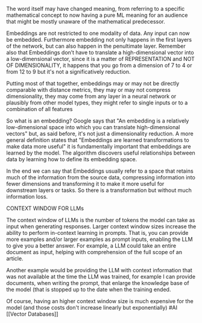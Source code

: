 The word itself may have changed meaning, from referring to a specific mathematical concept to now having a pure ML meaning for an audience that might be mostly unaware of the mathematical predecessor.

Embeddings are not restricted to one modality of data. Any input can now be embedded.
Furthermore embedding not only happens in the first layers of the network, but can also happen in the penultimate layer.
Remember also that Embeddings don’t have to translate a high-dimensional vector into a low-dimensional vector, since it is a matter of REPRESENTATION and NOT OF DIMENSIONALITY, it happens that you go from a dimension of 7 to 4 or from 12 to 9 but it's not a significatively reduction.

Putting most of that together, embeddings may or may not be directly comparable with distance metrics, they may or may not compress dimensionality, they may come from any layer in a neural network or plausibly from other model types, they might refer to single inputs or to a combination of all features

So what is an embedding?
Google says that "An embedding is a relatively low-dimensional space into which you can translate high-dimensional vectors" but, as said before, it's not just a dimensionality reduction.
A more general definition states that "Embeddings are learned transformations to make data more useful"
it is fundamentally important that embeddings are learned by the model. The algorithm discovers useful relationships between data by learning how to define its embedding space.

In the end we can say that Embeddings usually refer to a space that retains much of the information from the source data, compressing information into fewer dimensions and transforming it to make it more useful for downstream layers or tasks. So there is a transformation but without much information loss.


CONTEXT WINDOW FOR LLMs

The context window of LLMs is the number of tokens the model can take as input when generating responses.
Larger context window sizes increase the ability to perform in-context learning in prompts. That is, you can provide more examples and/or larger examples as prompt inputs, enabling the LLM to give you a better answer. For example, a LLM could take an entire document as input, helping with comprehension of the full scope of an article.

Another example would be providing the LLM with context information that was not available at the time the LLM was trained, for example I can provide documents, when writing the prompt, that enlarge the knowledge base of the model (that is stopped up to the date when the training ended.

Of course, having an higher context window size is much expensive for the model (and those costs don't increase linearly but exponentially)
#AI 
[[Vector Databases]]